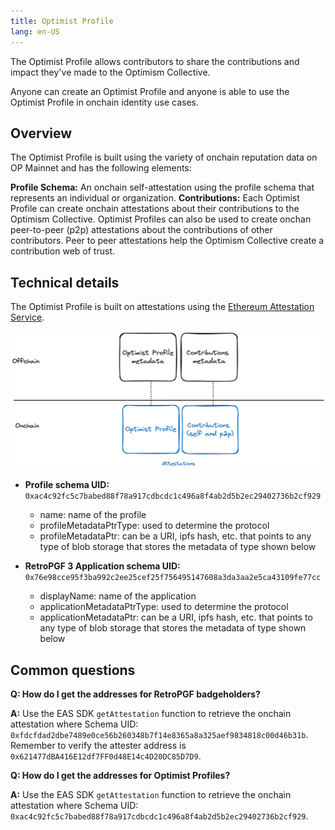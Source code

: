 ```yaml
---
title: Optimist Profile
lang: en-US
---
```

The Optimist Profile allows contributors to share the contributions and impact they've made to the Optimism Collective.

Anyone can create an Optimist Profile and anyone is able to use the Optimist Profile in onchain identity use cases.

## Overview
The Optimist Profile is built using the variety of onchain reputation data on OP Mainnet and has the following elements:

**Profile Schema:** An onchain self-attestation using the profile schema that represents an individual or organization.
**Contributions:** Each Optimist Profile can create onchain attestations about their contributions to the Optimism Collective. Optimist Profiles can also be used to create onchan peer-to-peer (p2p) attestations about the contributions of other contributors. Peer to peer attestations help the Optimism Collective create a contribution web of trust.

## Technical details
The Optimist Profile is built on attestations using the [Ethereum Attestation Service](./atst-v1.md). 

![Logo](../../assets/docs/identity/profile.png)

- **Profile schema UID:**  `​​0xac4c92fc5c7babed88f78a917cdbcdc1c496a8f4ab2d5b2ec29402736b2cf929`
    - name: name of the profile
    - profileMetadataPtrType: used to determine the protocol
    - profileMetadataPtr: can be a URI, ipfs hash, etc. that points to any type of blob storage that stores the metadata of type shown below

- **RetroPGF 3 Application schema UID:** `0x76e98cce95f3ba992c2ee25cef25f756495147608a3da3aa2e5ca43109fe77cc`
    - displayName: name of the application
    - applicationMetadataPtrType: used to determine the protocol 
    - applicationMetadataPtr: can be a URI, ipfs hash, etc. that points to any type of blob storage that stores the metadata of type shown below

## Common questions

**Q: How do I get the addresses for RetroPGF badgeholders?**

**A:** Use the EAS SDK `getAttestation` function to retrieve the onchain attestation where Schema UID: `0xfdcfdad2dbe7489e0ce56b260348b7f14e8365a8a325aef9834818c00d46b31b`.
Remember to verify the attester address is `0x621477dBA416E12df7FF0d48E14c4D20DC85D7D9`. 

**Q: How do I get the addresses for Optimist Profiles?**

**A:** Use the EAS SDK `getAttestation` function to retrieve the onchain attestation where Schema UID: `0xac4c92fc5c7babed88f78a917cdbcdc1c496a8f4ab2d5b2ec29402736b2cf929`.




